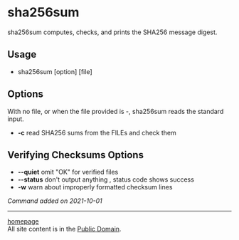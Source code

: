 # sha256sum
sha256sum computes, checks, and prints the SHA256 message digest.

## Usage
- sha256sum [option] [file]

## Options
With no file, or when the file provided is -, sha256sum reads the standard input.
- **-c** read SHA256 sums from the FILEs and check them

## Verifying Checksums Options
- **--quiet** omit "OK" for verified files
- **--status** don't output anything , status code shows success
- **-w** warn about improperly formatted checksum lines

*Command added on 2021-10-01*

---

[homepage](../index.html)\
All site content is in the [Public Domain](http://unlicense.org/).
